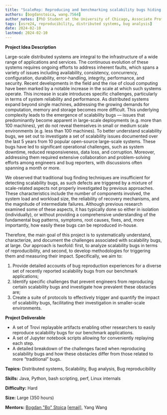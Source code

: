 ```yaml
---
title: "ScaleRep: Reproducing and benchmarking scalability bugs hiding in cloud systems"
authors: [bogdanstoica, wang.7564]
author_notes: [PhD Student at the University of Chicago, Associate Professor at the Ohio State University]
tags: [osre24, reproducibility, distributed systems, bug analysis]
date: 2024-02-10
lastmod: 2024-02-10
---
```


**Project Idea Description**

Large-scale distributed systems are integral to the infrastructure of a wide range of applications and services. 
The continuous evolution of these systems requires ongoing efforts to address inherent faults, which spans a variety of issues including availability, consistency, concurrency, configuration, durability, error-handling, integrity, performance, and security. 
Recent developments in the field and the rise of cloud computing have been marked by a notable increase in the scale at which such systems operate. 
This increase in scale introduces specific challenges, particularly in terms of system reliability and performance. As distributed systems expand beyond single machines, addressing the growing demands for computation, memory and storage becomes more difficult. 
This underlying complexity leads to the emergence of scalability bugs — issues that predominantly become apparent in large-scale deployments (e.g. more than 100 machines), yet do not reveal themselves in small or medium scale environments (e.g. less than 100 machines).
To better understand scalability bugs, we set out to investigate a set of scalability issues documented over the last 5 years from 10 popular open-source large-scale systems. 
These bugs have led to significant operational challenges, such as system downtime, reduced responsiveness, data loss, and corruption. Moreover, addressing them required extensive collaboration and problem-solving efforts among engineers and bug reporters, with
discussions often spanning a month or more.

We observed that traditional bug finding techniques are insufficient for detecting scalability bugs, as such defects are triggered by a mixture of scale-related aspects not properly investigated by previous approaches. 
These characteristics include the number of components involved, the system load and workload size, the reliability of recovery
mechanisms, and the magnitude of intermediate failures. 
Although previous research examined some of these aspects, it has typically done so either in isolation (individually), or
without providing a comprehensive understanding of the fundamental bug patterns, symptoms, root causes, fixes, and, more importantly, how easily these bugs can be reproduced in-house.

Therefore, the main goal of this project is to systematically understand, characterize, and document the challenges associated with scalability bugs, at large. 
Our approach is twofold: first, to analyze scalability bugs in terms of reproducibility, and second, to develop methodologies for triggering them and measuring their impact. 
Specifically, we aim to:
1. Provide detailed accounts of bug reproduction experiences for a diverse set of recently reported scalability bugs from our benchmark applications;
2. Identify specific challenges that prevent engineers from reproducing certain scalability bugs and investigate how prevalent these obstacles are;
3. Create a suite of protocols to effectively trigger and quantify the impact of scalability bugs, facilitating their investigation in smaller-scale environments.

**Project Deliverable**

- A set of Trovi replayable artifacts enabling other researchers to easily reproduce scalability bugs for our benchmark applications.
- A set of Jupyter notebook scripts allowing for conveniently replaying each step.
- A detailed breakdown of the challenges faced when reproducing scalability bugs and how these obstacles differ from those related to more “traditional” bugs.

**Topics:** Distributed systems, Scalability, Bug analysis, Bug reproducibility

**Skills:** Java, Python, bash scripting, perf, Linux internals

**Difficulty:** Hard

**Size:** Large (350 hours)

**Mentors:** [Bogdan "Bo" Stoica](https://bastoica.github.io/) [[email](mailto:bastoica@uchicago.edu)], Yang Wang
